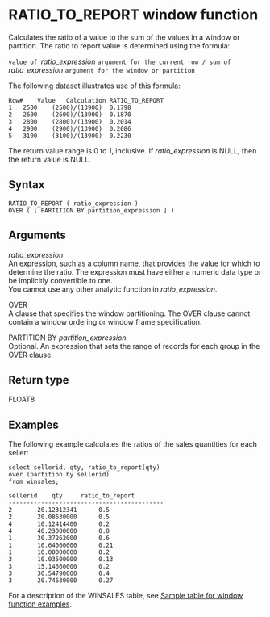 # RATIO\_TO\_REPORT window function<a name="r_WF_RATIO_TO_REPORT"></a>

Calculates the ratio of a value to the sum of the values in a window or partition\. The ratio to report value is determined using the formula:

`value of `*ratio\_expression* `argument for the current row / sum of` *ratio\_expression* `argument for the window or partition`

The following dataset illustrates use of this formula:

```
Row#	Value	Calculation	RATIO_TO_REPORT
1	2500	(2500)/(13900)	0.1798
2	2600	(2600)/(13900)	0.1870
3	2800	(2800)/(13900)	0.2014
4	2900	(2900)/(13900)	0.2086
5	3100	(3100)/(13900)	0.2230
```

The return value range is 0 to 1, inclusive\. If *ratio\_expression* is NULL, then the return value is NULL\.

## Syntax<a name="r_WF_RATIO_TO_REPORT-synopsis"></a>

```
RATIO_TO_REPORT ( ratio_expression )
OVER ( [ PARTITION BY partition_expression ] )
```

## Arguments<a name="r_WF_RATIO_TO_REPORT-arguments"></a>

*ratio\_expression*   
An expression, such as a column name, that provides the value for which to determine the ratio\. The expression must have either a numeric data type or be implicitly convertible to one\.  
You cannot use any other analytic function in *ratio\_expression*\.

OVER  
A clause that specifies the window partitioning\. The OVER clause cannot contain a window ordering or window frame specification\.

PARTITION BY *partition\_expression*   
Optional\. An expression that sets the range of records for each group in the OVER clause\.

## Return type<a name="r_WF_RATIO_TO_REPORT-return-type"></a>

FLOAT8

## Examples<a name="r_WF_RATIO_TO_REPORT-examples"></a>

The following example calculates the ratios of the sales quantities for each seller:

```
select sellerid, qty, ratio_to_report(qty) 
over (partition by sellerid) 
from winsales;

sellerid	qty		ratio_to_report
-------------------------------------------
2		20.12312341      0.5
2		20.08630000      0.5
4		10.12414400      0.2
4		40.23000000      0.8
1		30.37262000      0.6
1		10.64000000      0.21
1		10.00000000      0.2
3		10.03500000      0.13
3		15.14660000      0.2
3		30.54790000      0.4
3		20.74630000      0.27
```

For a description of the WINSALES table, see [Sample table for window function examples](c_Window_functions.md#r_Window_function_example)\.